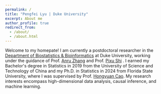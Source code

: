 ```yaml
---
permalink: /
title: "Pengfei Lyu | Duke University"
excerpt: About me
author_profile: true
redirect_from: 
  - /about/
  - /about.html
---
```


Welcome to my homepate! I am currently a postdoctoral researcher in the [Department of Biostatistics & Bioinformatics](https://biostat.duke.edu/) at Duke University, working under the guidance of Prof. [Anru Zhang](https://anruzhang.github.io/) and Prof. [Pixu Shi](https://github.com/Lyu-Pengfei) . I earned my Bachelor's degree in Statistics in 2019 from the University of Science and Technology of China and my Ph.D. in Statistics in 2024 from Florida State University, where I was supervised by Prof. [Hongyuan Cao](https://ani.stat.fsu.edu/~hycao/). My research interests encompass high-dimensional data analysis, causal inference, and machine learning.
